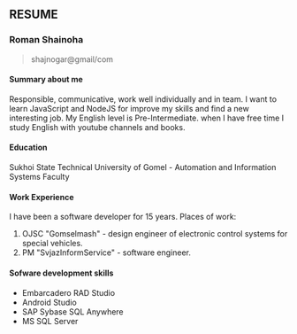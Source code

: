 ## RESUME
### Roman Shainoha
>shajnogar@gmail/com


#### Summary about me
Responsible, communicative, work well individually and in team. I want to learn JavaScript and NodeJS for improve my skills and find a new interesting job. My English level is Pre-Intermediate. when I have free time I study English with youtube channels and books.

#### Education
Sukhoi State Technical University of Gomel - Automation and Information Systems Faculty

#### Work Experience
I have been a software developer for 15 years.
Places of work:
1. OJSC "Gomselmash" - design engineer of electronic control systems for special vehicles.
2. PM "SvjazInformService" - software engineer.

#### Sofware development skills
* Embarcadero RAD Studio
* Android Studio
* SAP Sybase SQL Anywhere
* MS SQL Server
